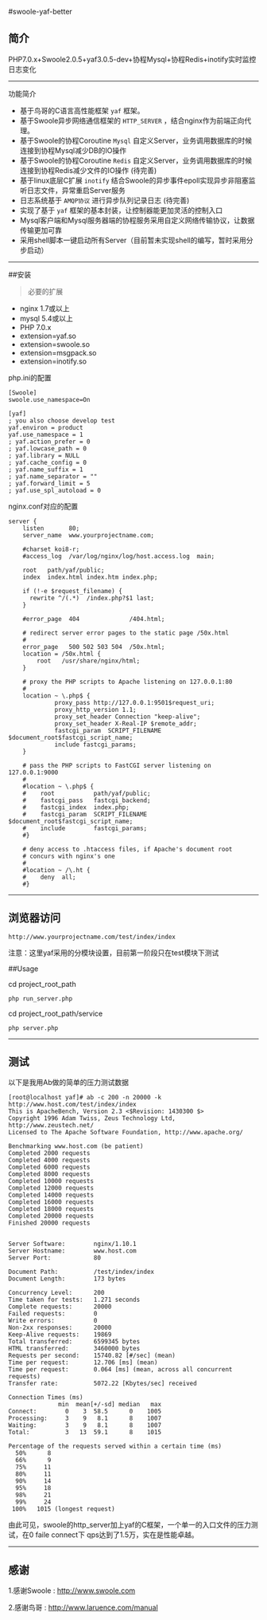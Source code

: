 #swoole-yaf-better

## 简介

PHP7.0.x+Swoole2.0.5+yaf3.0.5-dev+协程Mysql+协程Redis+inotify实时监控日志变化


----------

功能简介

 - 基于鸟哥的C语言高性能框架 `yaf` 框架。
 - 基于Swoole异步网络通信框架的 `HTTP_SERVER` ，结合nginx作为前端正向代理。
 - 基于Swoole的协程Coroutine `Mysql` 自定义Server，业务调用数据库的时候连接到协程Mysql减少DB的IO操作
 - 基于Swoole的协程Coroutine `Redis` 自定义Server，业务调用数据库的时候连接到协程Redis减少文件的IO操作 (待完善)
 - 基于linux底层C扩展 `inotify` 结合Swoole的异步事件epoll实现异步非阻塞监听日志文件，异常重启Server服务
 - 日志系统基于 `AMQP协议` 进行异步队列记录日志 (待完善)
 - 实现了基于 `yaf` 框架的基本封装，让控制器能更加灵活的控制入口
 - Mysql客户端和Mysql服务器端的协程服务采用自定义网络传输协议，让数据传输更加可靠
 - 采用shell脚本一键启动所有Server（目前暂未实现shell的编写，暂时采用分步启动）
 
----------

##安装

> 必要的扩展

 
 - nginx 1.7或以上
 - mysql 5.4或以上
 - PHP 7.0.x
 - extension=yaf.so
 - extension=swoole.so
 - extension=msgpack.so
 - extension=inotify.so

php.ini的配置

    [Swoole]
    swoole.use_namespace=On

    [yaf]
    ; you also choose develop test
    yaf.environ = product
    yaf.use_namespace = 1
    ; yaf.action_prefer = 0
    ; yaf.lowcase_path = 0
    ; yaf.library = NULL
    ; yaf.cache_config = 0
    ; yaf.name_suffix = 1
    ; yaf.name_separator = ""
    ; yaf.forward_limit = 5
    ; yaf.use_spl_autoload = 0

nginx.conf对应的配置
```nginx
server {
    listen       80;
    server_name  www.yourprojectname.com;

    #charset koi8-r;
    #access_log  /var/log/nginx/log/host.access.log  main;

    root   path/yaf/public;
    index  index.html index.htm index.php;

    if (!-e $request_filename) {
      rewrite ^/(.*)  /index.php?$1 last;
    }

    #error_page  404              /404.html;

    # redirect server error pages to the static page /50x.html
    #
    error_page   500 502 503 504  /50x.html;
    location = /50x.html {
        root   /usr/share/nginx/html;
    }

    # proxy the PHP scripts to Apache listening on 127.0.0.1:80
    #
    location ~ \.php$ {
             proxy_pass http://127.0.0.1:9501$request_uri;
             proxy_http_version 1.1;
             proxy_set_header Connection "keep-alive";
             proxy_set_header X-Real-IP $remote_addr;
             fastcgi_param  SCRIPT_FILENAME  $document_root$fastcgi_script_name;
             include fastcgi_params;
    }

    # pass the PHP scripts to FastCGI server listening on 127.0.0.1:9000
    #
    #location ~ \.php$ {
    #    root           path/yaf/public;
    #    fastcgi_pass   fastcgi_backend;
    #    fastcgi_index  index.php;
    #    fastcgi_param  SCRIPT_FILENAME  $document_root$fastcgi_script_name;
    #    include        fastcgi_params;
    #}

    # deny access to .htaccess files, if Apache's document root
    # concurs with nginx's one
    #
    #location ~ /\.ht {
    #    deny  all;
    #}

```                                                           


----------

##  浏览器访问

`http://www.yourprojectname.com/test/index/index`

注意：这里yaf采用的分模块设置，目前第一阶段只在test模块下测试


##Usage

cd project_root_path

`php run_server.php`

cd project_root_path/service

`php server.php`

----------

## 测试

以下是我用Ab做的简单的压力测试数据

    [root@localhost yaf]# ab -c 200 -n 20000 -k http://www.host.com/test/index/index
    This is ApacheBench, Version 2.3 <$Revision: 1430300 $>
    Copyright 1996 Adam Twiss, Zeus Technology Ltd, http://www.zeustech.net/
    Licensed to The Apache Software Foundation, http://www.apache.org/

    Benchmarking www.host.com (be patient)
    Completed 2000 requests
    Completed 4000 requests
    Completed 6000 requests
    Completed 8000 requests
    Completed 10000 requests
    Completed 12000 requests
    Completed 14000 requests
    Completed 16000 requests
    Completed 18000 requests
    Completed 20000 requests
    Finished 20000 requests


    Server Software:        nginx/1.10.1
    Server Hostname:        www.host.com
    Server Port:            80

    Document Path:          /test/index/index
    Document Length:        173 bytes

    Concurrency Level:      200
    Time taken for tests:   1.271 seconds
    Complete requests:      20000
    Failed requests:        0
    Write errors:           0
    Non-2xx responses:      20000
    Keep-Alive requests:    19869
    Total transferred:      6599345 bytes
    HTML transferred:       3460000 bytes
    Requests per second:    15740.82 [#/sec] (mean)
    Time per request:       12.706 [ms] (mean)
    Time per request:       0.064 [ms] (mean, across all concurrent requests)
    Transfer rate:          5072.22 [Kbytes/sec] received

    Connection Times (ms)
                  min  mean[+/-sd] median   max
    Connect:        0    3  58.5      0    1005
    Processing:     3    9   8.1      8    1007
    Waiting:        3    9   8.1      8    1007
    Total:          3   13  59.1      8    1015

    Percentage of the requests served within a certain time (ms)
      50%      8
      66%      9
      75%     11
      80%     11
      90%     14
      95%     18
      98%     21
      99%     24
     100%   1015 (longest request)
 
由此可见，swoole的http_server加上yaf的C框架，一个单一的入口文件的压力测试，在0 faile connect下 qps达到了1.5万，实在是性能卓越。

----------
## 感谢

1.感谢Swoole : http://www.swoole.com

2.感谢鸟哥 : http://www.laruence.com/manual
